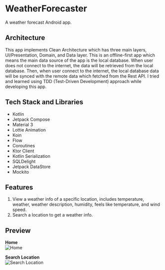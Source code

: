 # WeatherForecaster
A weather forecast Android app.

## Architecture
This app implements Clean Architecture which has three main layers, UI/Presentation, Domain, and Data layer. This is an offline-first app which means the main data source of the app is the local database. When user does not connect to the internet, the data will be retrieved from the local database. Then, when user connect to the internet, the local database data will be synced with the remote data which fetched from the Rest API. I tried and learned using TDD (Test-Driven Development) approach while developing this app.

## Tech Stack and Libraries
- Kotlin
- Jetpack Compose
- Material 3
- Lottie Animation
- Koin
- Flow
- Coroutines
- Ktor Client
- Kotlin Serialization
- SQLDelight
- Jetpack DataStore
- Mockito

## Features
1. View a weather info of a specific location, includes temperature, weather, weather description, humidity, feels like temperature, and wind speed.
2. Search a location to get a weather info.


## Preview
**Home**<br/>
![Home](https://res.cloudinary.com/dkwoatrfe/image/upload/w_360,h_800/v1686909982/Screenshot_2023-06-16-16-56-36-049_com.ajailani.weather_forecaster_gwskxz.jpg)

**Search Location**<br/>
![Search Location](https://res.cloudinary.com/dkwoatrfe/image/upload/w_360,h_800/v1686909982/Screenshot_2023-06-16-16-56-47-830_com.ajailani.weather_forecaster_iny7qm.jpg)
